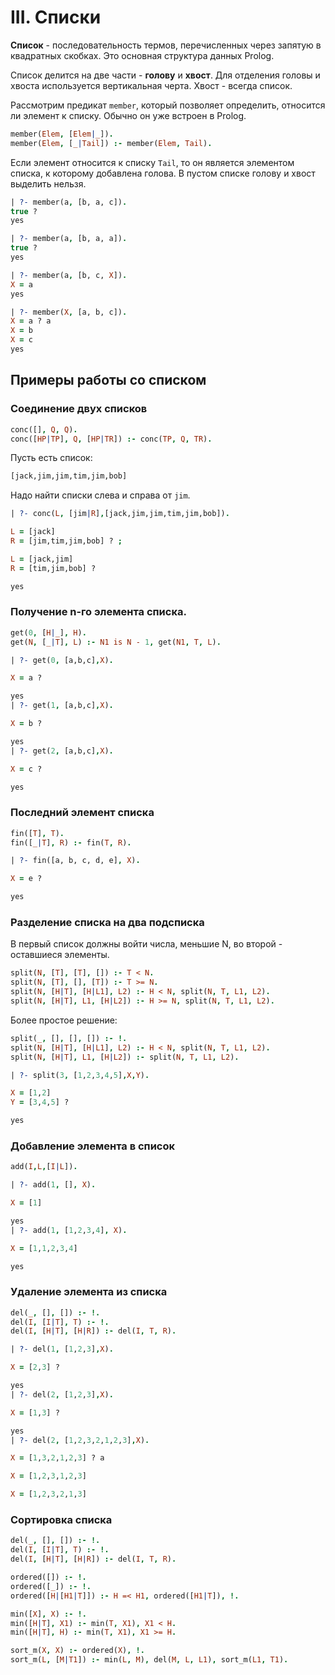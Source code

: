 # III. Списки
**Список** - последовательность термов, перечисленных через запятую в квадратных скобках. Это основная структура данных Prolog.

Список делится на две части - **голову** и **хвост**. Для отделения головы и хвоста используется вертикальная черта. Хвост - всегда список.

Рассмотрим предикат `member`, который позволяет определить, относится ли элемент к списку. Обычно он уже встроен в Prolog.
```prolog
member(Elem, [Elem|_]).
member(Elem, [_|Tail]) :- member(Elem, Tail).
```
Если элемент относится к списку `Tail`, то он является элементом списка, к которому добавлена голова. В пустом списке голову и хвост выделить нельзя.

```prolog
| ?- member(a, [b, a, c]).
true ?
yes

| ?- member(a, [b, a, a]).
true ?
yes

| ?- member(a, [b, c, X]).
X = a
yes

| ?- member(X, [a, b, c]).
X = a ? a
X = b
X = c
yes
```

## Примеры работы со списком
### Соединение двух списков
```prolog
conc([], Q, Q).
conc([HP|TP], Q, [HP|TR]) :- conc(TP, Q, TR).
```

Пусть есть список:
```prolog
[jack,jim,jim,tim,jim,bob]
```
Надо найти списки слева и справа от `jim`.
```prolog
| ?- conc(L, [jim|R],[jack,jim,jim,tim,jim,bob]).

L = [jack]
R = [jim,tim,jim,bob] ? ;

L = [jack,jim]
R = [tim,jim,bob] ?

yes
```

### Получение n-го элемента списка.
```prolog
get(0, [H|_], H).
get(N, [_|T], L) :- N1 is N - 1, get(N1, T, L).
```
```prolog
| ?- get(0, [a,b,c],X).

X = a ?

yes
| ?- get(1, [a,b,c],X).

X = b ?

yes
| ?- get(2, [a,b,c],X).

X = c ?

yes

```

### Последний элемент списка
```prolog
fin([T], T).
fin([_|T], R) :- fin(T, R).
```
```prolog
| ?- fin([a, b, c, d, e], X).

X = e ?

yes
```

### Разделение списка на два подсписка
В первый список должны войти числа, меньшие N, во второй - оставшиеся элементы.

```prolog
split(N, [T], [T], []) :- T < N.
split(N, [T], [], [T]) :- T >= N.
split(N, [H|T], [H|L1], L2) :- H < N, split(N, T, L1, L2).
split(N, [H|T], L1, [H|L2]) :- H >= N, split(N, T, L1, L2).
```

Более простое решение:
```prolog
split(_, [], [], []) :- !.
split(N, [H|T], [H|L1], L2) :- H < N, split(N, T, L1, L2).
split(N, [H|T], L1, [H|L2]) :- split(N, T, L1, L2).
```
```prolog
| ?- split(3, [1,2,3,4,5],X,Y).

X = [1,2]
Y = [3,4,5] ?

yes
```

### Добавление элемента в список
```prolog
add(I,L,[I|L]).
```
```prolog
| ?- add(1, [], X).

X = [1]

yes
| ?- add(1, [1,2,3,4], X).

X = [1,1,2,3,4]

yes
```

### Удаление элемента из списка
```prolog
del(_, [], []) :- !.
del(I, [I|T], T) :- !.
del(I, [H|T], [H|R]) :- del(I, T, R).
```
```prolog
| ?- del(1, [1,2,3],X).

X = [2,3] ?

yes
| ?- del(2, [1,2,3],X).

X = [1,3] ?

yes
| ?- del(2, [1,2,3,2,1,2,3],X).

X = [1,3,2,1,2,3] ? a

X = [1,2,3,1,2,3]

X = [1,2,3,2,1,3]
```

### Сортировка списка
```prolog
del(_, [], []) :- !.
del(I, [I|T], T) :- !.
del(I, [H|T], [H|R]) :- del(I, T, R).

ordered([]) :- !.
ordered([_]) :- !.
ordered([H|[H1|T]]) :- H =< H1, ordered([H1|T]), !.

min([X], X) :- !.
min([H|T], X1) :- min(T, X1), X1 < H.
min([H|T], H) :- min(T, X1), X1 >= H.

sort_m(X, X) :- ordered(X), !.
sort_m(L, [M|T1]) :- min(L, M), del(M, L, L1), sort_m(L1, T1).
```
